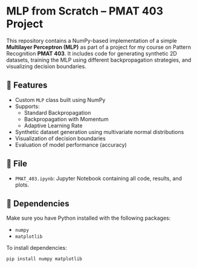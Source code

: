 # MLP from Scratch – PMAT 403 Project

This repository contains a NumPy-based implementation of a simple **Multilayer Perceptron (MLP)** as part of a project for my course on Pattern Recognition **PMAT 403**. It includes code for generating synthetic 2D datasets, training the MLP using different backpropagation strategies, and visualizing decision boundaries.

## 🧠 Features

- Custom `MLP` class built using NumPy
- Supports:
  - Standard Backpropagation
  - Backpropagation with Momentum
  - Adaptive Learning Rate
- Synthetic dataset generation using multivariate normal distributions
- Visualization of decision boundaries
- Evaluation of model performance (accuracy)

## 📁 File

- `PMAT_403.ipynb`: Jupyter Notebook containing all code, results, and plots.

## 🧰 Dependencies

Make sure you have Python installed with the following packages:

- `numpy`
- `matplotlib`

To install dependencies:

```bash
pip install numpy matplotlib
